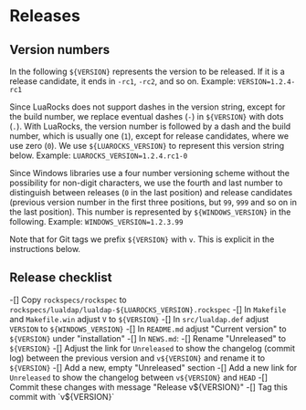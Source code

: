 # Releases

## Version numbers

In the following `${VERSION}` represents the version to be released.  If
it is a release candidate, it ends in `-rc1`, `-rc2`, and so on.
Example: `VERSION=1.2.4-rc1`

Since LuaRocks does not support dashes in the version string, except for
the build number, we replace eventual dashes (`-`) in `${VERSION}` with
dots (`.`).  With LuaRocks, the version number is followed by a dash and
the build number, which is usually one (`1`), except for release candidates,
where we use zero (`0`).  We use `${LUAROCKS_VERSION}` to represent this
version string below.
Example: `LUAROCKS_VERSION=1.2.4.rc1-0`

Since Windows libraries use a four number versioning scheme without the
possibility for non-digit characters, we use the fourth and last number to
distinguish between releases (`0` in the last position) and release
candidates (previous version number in the first three positions, but `99`,
`999` and so on in the last position).  This number is represented by
`${WINDOWS_VERSION}` in the following.
Example: `WINDOWS_VERSION=1.2.3.99`

Note that for Git tags we prefix `${VERSION}` with `v`.  This is explicit
in the instructions below.

## Release checklist

-[] Copy `rockspecs/rockspec` to `rockspecs/lualdap/lualdap-${LUAROCKS_VERSION}.rockspec`
-[] In `Makefile` and `Makefile.win` adjust `V` to `${VERSION}` 
-[] In `src/lualdap.def` adjust `VERSION` to `${WINDOWS_VERSION}`
-[] In `README.md` adjust "Current version" to `${VERSION}` under
    "installation"
-[] In `NEWS.md`:
    -[] Rename "Unreleased" to `${VERSION}`
    -[] Adjust the link for `Unreleased` to show the changelog (commit log)
        between the previous version and `v${VERSION}` and rename it to
        `${VERSION}`
    -[] Add a new, empty "Unreleased" section
    -[] Add a new link for `Unreleased` to show the changelog between
       `v${VERSION}` and `HEAD`
-[] Commit these changes with message "Release v${VERSION}"
-[] Tag this commit with `v${VERSION}`
